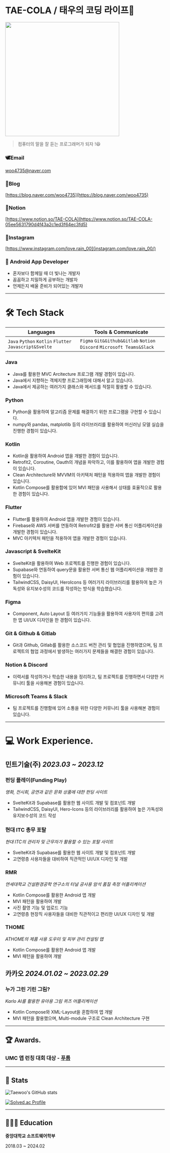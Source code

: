 # TAE-COLA / 태우의 코딩 라이프🐳

<img src="https://user-images.githubusercontent.com/69046742/190885457-0697f755-b03d-4d9e-82fd-cef2966aa5a2.jpg" width="360"/>

> 컴퓨터의 말을 잘 듣는 프로그래머가 되자 !😆
> 

### 🕊️Email

woo4735@naver.com

### 🦦Blog

[https://blog.naver.com/woo4735](https://blog.naver.com/woo4735)

### 🐤Notion

[https://www.notion.so/TAE-COLA](https://www.notion.so/TAE-COLA-05ee5631790d4f43a2c1ed3f64ec3fd5)

### 🐇Instagram

[https://www.instagram.com/love.rain_00](instagram.com/love.rain_00/)

### 📱 Android App Developer

- 혼자보다 함께일 때 더 빛나는 개발자
- 꼼꼼하고 치밀하게 공부하는 개발자
- 언제든지 배울 준비가 되어있는 개발자

---

# 🛠️ Tech Stack

|**Languages**|**Tools & Communicate**|
|---|---|
|`Java` `Python` `Kotlin` `Flutter` `Javascript&Svelte`|`Figma` `Git&Github&Gitlab` `Notion` `Discord` `Microsoft Teams&Slack`|

### Java

- Java를 활용한 MVC Arcitecture 프로그램 개발 경험이 있습니다.
- Java에서 지향하는 객체지향 프로그래밍에 대해서 알고 있습니다.
- Java에서 제공하는 여러가지 클래스와 메서드를 적절히 활용할 수 있습니다.

### Python

- Python을 활용하여 알고리즘 문제를 해결하기 위한 프로그램을 구현할 수 있습니다.
- numpy와 pandas, matplotlib 등의 라이브러리를 활용하여 머신러닝 모델 실습을 진행한 경험이 있습니다.

### Kotlin

- Kotlin을 활용하여 Android 앱을 개발한 경험이 있습니다.
- Retrofit2, Coroutine, Oauth의 개념을 파악하고, 이를 활용하여 앱을 개발한 경험이 있습니다.
- Clean Architecture와 MVVM의 아키텍처 패턴을 적용하여 앱을 개발한 경험이 있습니다.
- Kotlin Compose를 활용함에 있어 MVI 패턴을 사용해서 상태를 효율적으로 활용한 경험이 있습니다.

### Flutter

- Flutter를 활용하여 Android 앱을 개발한 경험이 있습니다.
- Firebase와 AWS 서버를 연동하여 Retrofit2를 활용한 서버 통신 어플리케이션을 개발한 경험이 있습니다.
- MVC 아키텍처 패턴을 적용하여 앱을 개발한 경험이 있습니다.

### Javascript & SvelteKit

- SvelteKit을 활용하여 Web 프로젝트를 진행한 경험이 있습니다.
- Supabase와 연동하여 query문을 활용한 서버 통신 웹 어플리케이션을 개발한 경험이 있습니다.
- TailwindCSS, DaisyUI, HeroIcons 등 여러가지 라이브러리를 활용하여 높은 가독성와 유지보수성의 코드를 작성하는 방식을 학습했습니다.

### Figma

- Component, Auto Layout 등 여러가지 기능들을 활용하여 사용자의 편의를 고려한 앱 UI/UX 디자인을 한 경험이 있습니다.

### Git & Github & Gitlab

- Git과 Github, Gitlab를 활용한 소스코드 버전 관리 및 협업을 진행하였으며, 팀 프로젝트의 협업 과정에서 발생하는 여러가지 문제들을 해결한 경험이 있습니다.

### Notion & Discord

- 이력서를 작성하거나 학습한 내용을 정리하고, 팀 프로젝트를 진행하면서 다양한 커뮤니티 툴을 사용해본 경험이 있습니다.

### Microsoft Teams & Slack

- 팀 프로젝트를 진행함에 있어 소통을 위한 다양한 커뮤니티 툴을 사용해본 경험이 있습니다.

---
# 💻 Work Experience.

## 민트기술(주) *2023.03 ~ 2023.12*

### 펀딩 플레이(Funding Play)

*영화, 전시회, 공연과 같은 문화 상품에 대한 펀딩 사이트*

- SvelteKit과 Supabase를 활용한 웹 사이트 개발 및 컴포넌트 개발
- TailwindCSS, DaisyUI, Hero-Icons 등의 라이브러리를 활용하여 높은 가독성와 유지보수성의 코드 작성

### 현대 ITC 총무 포탈

*현대 ITC의 관리자 및 근무자가 활용할 수 있는 포탈 사이트*

- SvelteKit과 Supabase를 활용한 웹 사이트 개발 및 컴포넌트 개발
- 고연령층 사용자들을 대비하여 직관적인 UI/UX 디자인 및 개발

### RMR

*연세대학교 건설환경공학 연구소의 터널 공사용 암석 품질 측정 어플리케이션*

- Kotlin Compose를 활용한 Android 앱 개발
- MVI 패턴을 활용하여 개발
- 사진 촬영 기능 및 업로드 기능
- 고연령층 현장직 사용자들을 대비한 직관적이고 편리한 UI/UX 디자인 및 개발

### THOME

*ATHOME의 제품 사용 도우미 및 피부 관리 컨설팅 앱*

- Kotlin Compose를 활용한 Android 앱 개발
- MVI 패턴을 활용하여 개발

## 카카오 *2024.01.02 ~ 2023.02.29*

### 누가 그린 기린 그림?

*Karlo AI를 활용한 유아용 그림 퀴즈 어플리케이션*

- Kotlin Compose와 XML-Layout을 혼합하여 앱 개발
- MVI 패턴을 활용했으며, Multi-module 구조로 Clean Architecture 구현

---
## 🏆 Awards.

### **UMC 앱 런칭 대회 대상 - [푸름](https://www.notion.so/7e2de1f42a304bd1a6f6a26930fd197e?pvs=21)**
---

## 👟 Stats
![Taewoo's GitHub stats](https://github-readme-stats.vercel.app/api?username=TAE-COLA&hide=stars,issues&show_icons=true&theme=radical)

[![Solved.ac Profile](http://mazassumnida.wtf/api/v2/generate_badge?boj=woo4735)](https://solved.ac/woo4735/)

---

## 👨🏻‍🎓 Education

**중앙대학교 소프트웨어학부**

2018.03 ~ 2024.02

